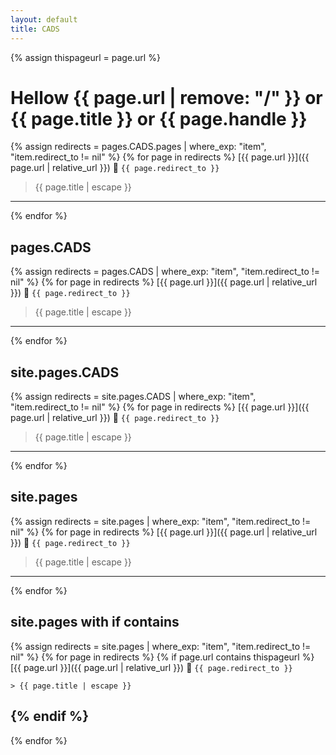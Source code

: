 ```yaml
---
layout: default
title: CADS
---
```

{% assign thispageurl = page.url %}

# Hellow {{ page.url | remove: "/" }} or {{ page.title }} or {{ page.handle }}

{% assign redirects = pages.CADS.pages | where_exp: "item", "item.redirect_to != nil" %}
{% for page in redirects %}
  [{{ page.url }}]({{ page.url | relative_url }}) 🔀 `{{ page.redirect_to }}`

  > {{ page.title | escape }}

  ---
{% endfor %}

## pages.CADS

{% assign redirects = pages.CADS | where_exp: "item", "item.redirect_to != nil" %}
{% for page in redirects %}
  [{{ page.url }}]({{ page.url | relative_url }}) 🔀 `{{ page.redirect_to }}`

  > {{ page.title | escape }}

  ---
{% endfor %}

## site.pages.CADS

{% assign redirects = site.pages.CADS | where_exp: "item", "item.redirect_to != nil" %}
{% for page in redirects %}
  [{{ page.url }}]({{ page.url | relative_url }}) 🔀 `{{ page.redirect_to }}`

  > {{ page.title | escape }}

  ---
{% endfor %}

## site.pages

{% assign redirects = site.pages | where_exp: "item", "item.redirect_to != nil" %}
{% for page in redirects %}
  [{{ page.url }}]({{ page.url | relative_url }}) 🔀 `{{ page.redirect_to }}`

  > {{ page.title | escape }}

  ---
{% endfor %}

## site.pages with if contains

{% assign redirects = site.pages | where_exp: "item", "item.redirect_to != nil" %}
{% for page in redirects %}
  {% if page.url contains thispageurl %}
    [{{ page.url }}]({{ page.url | relative_url }}) 🔀 `{{ page.redirect_to }}`

    > {{ page.title | escape }}
  {% endif %}
  ---
{% endfor %}
